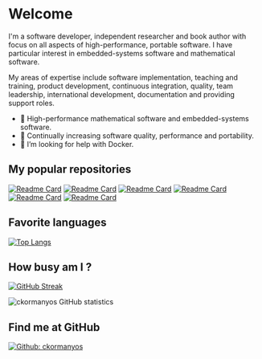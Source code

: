 # Welcome

I'm a software developer, independent researcher and book author with focus on all aspects of high-performance, portable software. I have particular interest in embedded-systems software and mathematical software.

My areas of expertise include software implementation, teaching and training, product development, continuous integration, quality, team leadership, international development, documentation and providing support roles.

- 🔭 High-performance mathematical software and embedded-systems software.
- 🌱 Continually increasing software quality, performance and portability.
- 🤔 I’m looking for help with Docker.

## My popular repositories

[![Readme Card](https://github-readme-stats.vercel.app/api/pin/?username=ckormanyos&repo=real-time-cpp)](https://github.com/ckormanyos/real-time-cpp)
[![Readme Card](https://github-readme-stats.vercel.app/api/pin/?username=ckormanyos&repo=wide-integer)](https://github.com/ckormanyos/wide-integer)
[![Readme Card](https://github-readme-stats.vercel.app/api/pin/?username=ckormanyos&repo=wide-decimal)](https://github.com/ckormanyos/wide-decimal)
[![Readme Card](https://github-readme-stats.vercel.app/api/pin/?username=ckormanyos&repo=soft_double)](https://github.com/ckormanyos/soft_double)
[![Readme Card](https://github-readme-stats.vercel.app/api/pin/?username=ckormanyos&repo=real-time-cpp-toolchains)](https://github.com/ckormanyos/real-time-cpp-toolchains)
[![Readme Card](https://github-readme-stats.vercel.app/api/pin/?username=ckormanyos&repo=mandelbrot)](https://github.com/ckormanyos/mandelbrot)

## Favorite languages

[![Top Langs](https://github-readme-stats.vercel.app/api/top-langs/?username=ckormanyos&layout=compact)](https://github.com/anuraghazra/github-readme-stats)

## How busy am I ?

[![GitHub Streak](https://github-readme-streak-stats.herokuapp.com/?user=ckormanyos&theme=dark)](https://git.io/streak-stats)

![ckormanyos GitHub statistics](https://github-readme-stats.vercel.app/api?username=ckormanyos&theme=material-palenight&show_icons=true)

## Find me at GitHub

[![Github: ckormanyos](https://img.shields.io/badge/-ckormanyos-blue?style=flat-square&logo=GitHub&logoColor=white&color=black&link=https://github.com/ckormanyos)](https://github.com/ckormanyos)
